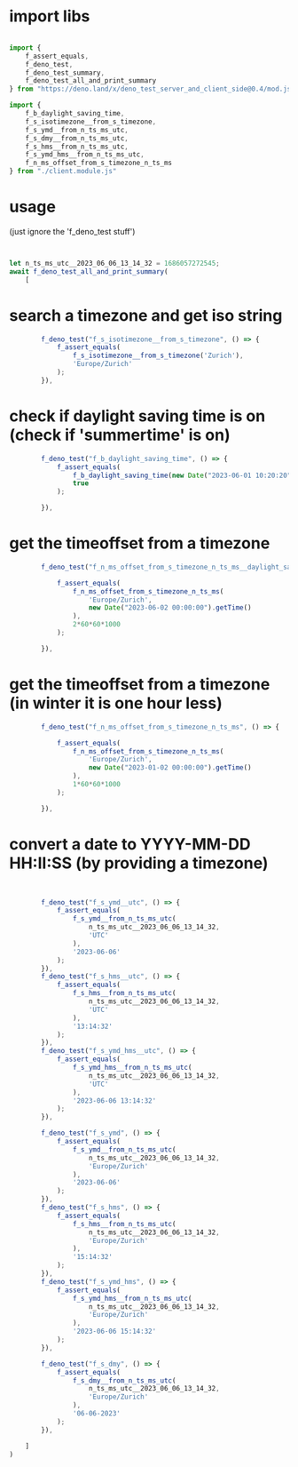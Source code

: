 <!-- {"s_msg":"this file was automatically generated","s_by":"f_generate_markdown.module.js","s_ts_created":"Tue Jun 13 2023 15:09:02 GMT+0200 (Central European Summer Time)","n_ts_created":1686661742257} -->
# import libs
```javascript

import {
    f_assert_equals, 
    f_deno_test, 
    f_deno_test_summary,
    f_deno_test_all_and_print_summary 
} from "https://deno.land/x/deno_test_server_and_client_side@0.4/mod.js"

import {
    f_b_daylight_saving_time,
    f_s_isotimezone__from_s_timezone,
    f_s_ymd__from_n_ts_ms_utc,
    f_s_dmy__from_n_ts_ms_utc,
    f_s_hms__from_n_ts_ms_utc,
    f_s_ymd_hms__from_n_ts_ms_utc,
    f_n_ms_offset_from_s_timezone_n_ts_ms
} from "./client.module.js"

```
# usage
(just ignore the 'f_deno_test stuff')
```javascript


let n_ts_ms_utc__2023_06_06_13_14_32 = 1686057272545;
await f_deno_test_all_and_print_summary(
    [
```
# search a timezone and get iso string
```javascript
        f_deno_test("f_s_isotimezone__from_s_timezone", () => {
            f_assert_equals(
                f_s_isotimezone__from_s_timezone('Zurich'),
                'Europe/Zurich'
            );
        }),
```
# check if daylight saving time is on (check if 'summertime' is on)
```javascript
        f_deno_test("f_b_daylight_saving_time", () => {
            f_assert_equals(
                f_b_daylight_saving_time(new Date("2023-06-01 10:20:20")),
                true
            );

        }),
```
# get the timeoffset from a timezone
```javascript
        f_deno_test("f_n_ms_offset_from_s_timezone_n_ts_ms__daylight_saving_time", () => {

            f_assert_equals(
                f_n_ms_offset_from_s_timezone_n_ts_ms(
                    'Europe/Zurich', 
                    new Date("2023-06-02 00:00:00").getTime()
                ),
                2*60*60*1000
            );

        }),
```
# get the timeoffset from a timezone (in winter it is one hour less)
```javascript
        f_deno_test("f_n_ms_offset_from_s_timezone_n_ts_ms", () => {

            f_assert_equals(
                f_n_ms_offset_from_s_timezone_n_ts_ms(
                    'Europe/Zurich', 
                    new Date("2023-01-02 00:00:00").getTime()
                ),
                1*60*60*1000
            );

        }),
```
# convert a date to YYYY-MM-DD HH:II:SS (by providing a timezone)
```javascript


        f_deno_test("f_s_ymd__utc", () => {
            f_assert_equals(
                f_s_ymd__from_n_ts_ms_utc(
                    n_ts_ms_utc__2023_06_06_13_14_32, 
                    'UTC'
                ),
                '2023-06-06'
            );
        }),
        f_deno_test("f_s_hms__utc", () => {
            f_assert_equals(
                f_s_hms__from_n_ts_ms_utc(
                    n_ts_ms_utc__2023_06_06_13_14_32, 
                    'UTC'
                ),
                '13:14:32'
            );
        }),
        f_deno_test("f_s_ymd_hms__utc", () => {
            f_assert_equals(
                f_s_ymd_hms__from_n_ts_ms_utc(
                    n_ts_ms_utc__2023_06_06_13_14_32, 
                    'UTC'
                ),
                '2023-06-06 13:14:32'
            );
        }),

        f_deno_test("f_s_ymd", () => {
            f_assert_equals(
                f_s_ymd__from_n_ts_ms_utc(
                    n_ts_ms_utc__2023_06_06_13_14_32, 
                    'Europe/Zurich'
                ),
                '2023-06-06'
            );
        }),
        f_deno_test("f_s_hms", () => {
            f_assert_equals(
                f_s_hms__from_n_ts_ms_utc(
                    n_ts_ms_utc__2023_06_06_13_14_32, 
                    'Europe/Zurich'
                ),
                '15:14:32'
            );
        }),
        f_deno_test("f_s_ymd_hms", () => {
            f_assert_equals(
                f_s_ymd_hms__from_n_ts_ms_utc(
                    n_ts_ms_utc__2023_06_06_13_14_32, 
                    'Europe/Zurich'
                ),
                '2023-06-06 15:14:32'
            );
        }),

        f_deno_test("f_s_dmy", () => {
            f_assert_equals(
                f_s_dmy__from_n_ts_ms_utc(
                    n_ts_ms_utc__2023_06_06_13_14_32, 
                    'Europe/Zurich'
                ),
                '06-06-2023'
            );
        }),

    ]
)


```